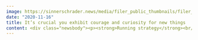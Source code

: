 ```yaml
---
image: https://sinnerschrader.news/media/filer_public_thumbnails/filer_public/89/20/892091d8-e3a2-4dbd-b43b-cb36ce530f10/480px_one_on_one_kim_kohler.png__480x288_q85_crop_subsampling-2_upscale.png
date: "2020-11-16"
title: It’s crucial you exhibit courage and curiosity for new things
content: <div class="newsbody"><p><strong>Running strategy</strong><br/><br/>Kim Köhler (Senior Strategist) outlines some parallels between her role as Community Captain Running outside work and as a Senior Strategist within SinnerSchrader.<br/>Two evenings of my week are blocked for running. Not for my own personal training, but instead, alongside approximately 50 runners as we traverse the streets of Hamburg, improving our performance while strengthening bonds (Since Corona obviously with distancing, in smaller sub groups and following all city regulations).</p><p><strong>When did you become a Community Captain? </strong><br/><br/>In early 2019 I took on the role of Community Captain in a global running community, in addition to my full-time position as a Strategist at SinnerSchrader. In both roles, I’m constantly challenging myself and fellow teammates, implementing my skills gained from the two positions in order to create a strong and positive impact through my professional and personal development.</p><p><strong>What skills are needed in your roles?</strong><br/><br/>Believe it or not, my role as a Community Captain requires some of the same skills needed in my role as a Strategist. For example, setting goals, creating schedules, training plans, and events for a diverse audience while managing so many different people at the same time, I have learned a lot about motivation and its importance both at work and as a Community Captain. Meanwhile, my own personal authenticity has proven essential in convincing others to step out of their comfort zone. Through all of this, I am discovering new ways to facilitate collaborative work and more creative approaches for trying new things. <br/><br/>In addition to learning about what it means to be a Captain of a running community, I’ve grown personally. I’m now much more relaxed about standing in front of a bunch of runners or important decision-makers, and my learnings have made it much easier for me to organize myself in projects and workshops. In fact, our project structures are also similar to training schedules—you need different incentives to stay motivated in order to achieve effective results&#58; Sprints, consistent involvement, clear targets, long-term engagement, and performance reviews can be key.</p><p><strong>What does your work as a Strategist look like in detail?</strong><br/><br/>First of all, at SinnerSchrader I’ve the chance to work on various clients and with many different combinations of team members and skill-sets, which is awesome as it never gets monotonous and I love working with people - as you can imagine.<br/><br/>When it comes to project content I’ve developed several digital product, service and portfolio strategies for our clients. We always start with a human focus and work back to the technology from there. Whether that’s defining new opportunity fields, innovating new products or refining existing solutions. As strategists, we have to both consider and/or define the big picture visions, business goals, and requirements of digital ecosystems right through to pragmatic quick-wins and immediate outcomes. On service design projects I’m working closely together with colleagues from product design, product engineering and business advisory. What is really special about our work is the integration of real human needs through detailed user research. For optimal results, we as strategists are involved in user in-depth interviews, use labs or ethnographic research. In addition to that, we are also responsible for helping to shape impactful presentation storylines as well as working with cross-discipline teams in the development across all chapters and topics. Additionally, I’m responsible for designing and facilitating workshops including for an internal training series, called “Campus events” where I coach employees on the Product Field methodology for their project work.</p><p><strong>Are there any further parallels in your work and race strategies?</strong><br/><br/>Yes, definitely. When I’m thinking about the comparison of pitches and race preparations, the word intensity comes to my mind. For both situations you have to work hard to achieve the optimal result. But the processes of getting to that end result do vary. In a pitch phase you are working intensely with all kinds of disciplines, going back and forth, sometimes eating unhealthy food, and getting less rest than normal. (Although, overtime at SinnerSchrader is very rare.) In the optimal race preparation process, you are training both in a group and on your own, getting input from different experts from time to time, but definitely eating healthy, and valuing your recovery time for rest and recouping before the big race. There is however one more similarity both processes share&#58; the relief and joy that comes after you cross the metaphorical or literal finish line.</p><p><strong>How do you manage to keep your pace?</strong><br/><br/>In balancing both roles effectively, I’ve learnt to develop a strong mindset and remain disciplined in order to handle all of my tasks, appointments, and goals—all while leaving time for my private life. Last summer was a time in which this was made abundantly clear, whilst trying to manage both. It all became a bit too much and so I began to be more mindful and started meditating and learning how to live with many topics on my plate. I’m still learning a lot, but at the moment, I’m thankful for all experiences and feedback. The great thing about SinnerSchrader is that you are never alone. I truly enjoy being involved in the transformations of runners and businesses. In their driving open discussions and honesty, I’m gaining deeper connections, avoiding more conflict, and in turn, using sport to manage stress.</p><p><strong>What’s your key to success?</strong><br/><br/>The most important thing I’ve recognized for success both in business and running is empathy. It’s very interesting to experience how people act when they meet for the first time and how they change over a period after mutual trust evolves. It’s also crucial you exhibit courage and curiosity for new things. You have to be hungry for change. What’s more, flexible, when it comes to unfamiliar topics and situations is vital.<br/>Most of all, being 100% a team player. This is what’s influenced me most in choosing SinnerSchrader and my running community—the people and culture are very special within both.</p><p>Kim is a Senior Strategist, and started at SinnerSchrader in January 2018. She has worked for different client accounts within industry sectors like Automotive &amp; Mobility, Hospitality &amp; Tourism, Retail &amp; Consumer Goods, Media &amp; Telecommunication and Sports.</p><p><a class="news-backlink" href="/en/"><svg class="svg-ico svg-ico--arrow-left"><use xlink&#58;href="#arrow-down"></use></svg>Back to the overview</a></p></div>
---
```

